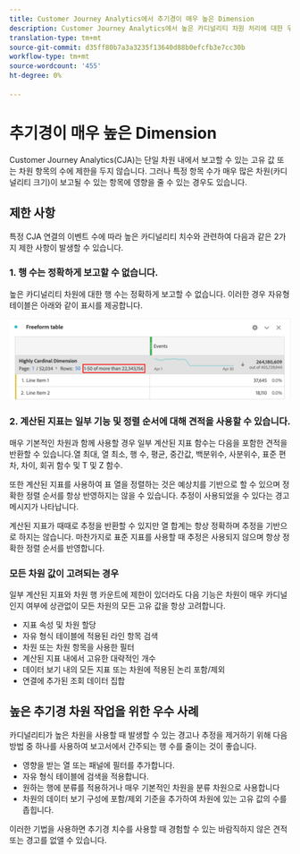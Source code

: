 ```yaml
---
title: Customer Journey Analytics에서 추기경이 매우 높은 Dimension
description: Customer Journey Analytics에서 높은 카디널리티 차원 처리에 대한 우수 사례를 설명합니다.
translation-type: tm+mt
source-git-commit: d35ff80b7a3a3235f13640d88b0efcfb3e7cc30b
workflow-type: tm+mt
source-wordcount: '455'
ht-degree: 0%

---
```



# 추기경이 매우 높은 Dimension

Customer Journey Analytics(CJA)는 단일 차원 내에서 보고할 수 있는 고유 값 또는 차원 항목의 수에 제한을 두지 않습니다. 그러나 특정 항목 수가 매우 많은 차원(카디널리티 크기)이 보고될 수 있는 항목에 영향을 줄 수 있는 경우도 있습니다.

## 제한 사항

특정 CJA 연결의 이벤트 수에 따라 높은 카디널리티 치수와 관련하여 다음과 같은 2가지 제한 사항이 발생할 수 있습니다.

### 1. 행 수는 정확하게 보고할 수 없습니다.

높은 카디널리티 차원에 대한 행 수는 정확하게 보고할 수 없습니다. 이러한 경우 자유형 테이블은 아래와 같이 표시를 제공합니다.

![](assets/high-cardinality.png)

### 2. 계산된 지표는 일부 기능 및 정렬 순서에 대해 견적을 사용할 수 있습니다.

매우 기본적인 차원과 함께 사용할 경우 일부 계산된 지표 함수는 다음을 포함한 견적을 반환할 수 있습니다.열 최대, 열 최소, 행 수, 평균, 중간값, 백분위수, 사분위수, 표준 편차, 차이, 회귀 함수 및 T 및 Z 함수.

또한 계산된 지표를 사용하여 표 열을 정렬하는 것은 예상치를 기반으로 할 수 있으며 정확한 정렬 순서를 항상 반영하지는 않을 수 있습니다. 추정이 사용되었을 수 있다는 경고 메시지가 나타납니다.

계산된 지표가 때때로 추정을 반환할 수 있지만 열 합계는 항상 정확하며 추정을 기반으로 하지는 않습니다. 마찬가지로 표준 지표를 사용할 때 추정은 사용되지 않으며 항상 정확한 정렬 순서를 반영합니다.

### 모든 차원 값이 고려되는 경우

일부 계산된 지표와 차원 행 카운트에 제한이 있더라도 다음 기능은 차원이 매우 카디널인지 여부에 상관없이 모든 차원의 모든 고유 값을 항상 고려합니다.

* 지표 속성 및 차원 할당
* 자유 형식 테이블에 적용된 라인 항목 검색
* 차원 또는 차원 항목을 사용한 필터
* 계산된 지표 내에서 고유한 대략적인 개수
* 데이터 보기 내의 모든 지표 또는 차원에 적용된 논리 포함/제외
* 연결에 추가된 조회 데이터 집합

## 높은 추기경 차원 작업을 위한 우수 사례

카디널리티가 높은 차원을 사용할 때 발생할 수 있는 경고나 추정을 제거하기 위해 다음 방법 중 하나를 사용하여 보고서에서 간주되는 행 수를 줄이는 것이 좋습니다.

* 영향을 받는 열 또는 패널에 필터를 추가합니다.
* 자유 형식 테이블에 검색을 적용합니다.
* 원하는 행에 분류를 적용하거나 매우 기본적인 차원을 분류 차원으로 사용합니다
* 차원의 데이터 보기 구성에 포함/제외 기준을 추가하여 차원에 있는 고유 값의 수를 좁힙니다.

이러한 기법을 사용하면 추기경 치수를 사용할 때 경험할 수 있는 바람직하지 않은 견적 또는 경고를 없앨 수 있습니다.
